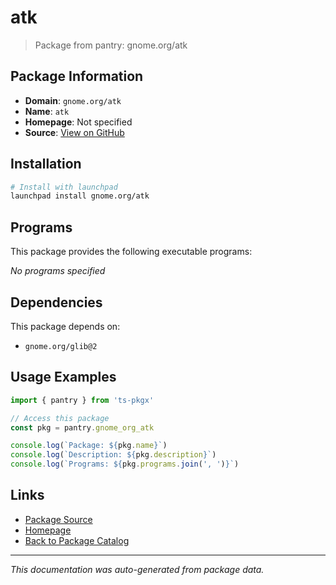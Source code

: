 # atk

> Package from pantry: gnome.org/atk

## Package Information

- **Domain**: `gnome.org/atk`
- **Name**: `atk`
- **Homepage**: Not specified
- **Source**: [View on GitHub](https://github.com/pkgxdev/pantry/tree/main/projects/gnome.org/atk/package.yml)

## Installation

```bash
# Install with launchpad
launchpad install gnome.org/atk
```

## Programs

This package provides the following executable programs:

*No programs specified*

## Dependencies

This package depends on:

- `gnome.org/glib@2`

## Usage Examples

```typescript
import { pantry } from 'ts-pkgx'

// Access this package
const pkg = pantry.gnome_org_atk

console.log(`Package: ${pkg.name}`)
console.log(`Description: ${pkg.description}`)
console.log(`Programs: ${pkg.programs.join(', ')}`)
```

## Links

- [Package Source](https://github.com/pkgxdev/pantry/tree/main/projects/gnome.org/atk/package.yml)
- [Homepage](#)
- [Back to Package Catalog](../package-catalog.md)

---

*This documentation was auto-generated from package data.*
